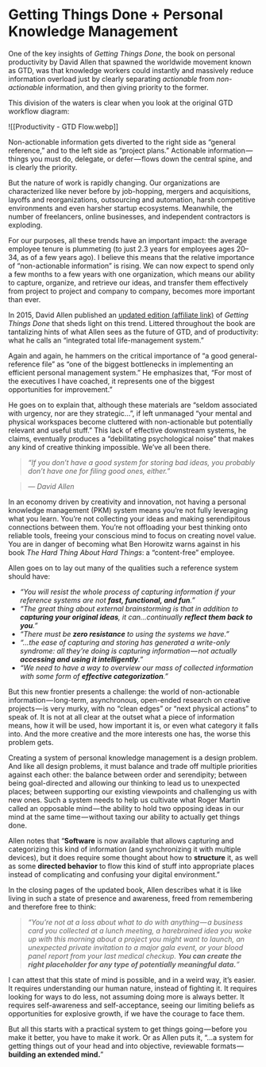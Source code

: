 
# **Getting Things Done + Personal Knowledge Management**

One of the key insights of _Getting Things Done_, the book on personal productivity by David Allen that spawned the worldwide movement known as GTD, was that knowledge workers could instantly and massively reduce information overload just by clearly separating _actionable_ from _non-actionable_ information, and then giving priority to the former.  

This division of the waters is clear when you look at the original GTD workflow diagram:

![[Productivity - GTD Flow.webp]]

Non-actionable information gets diverted to the right side as “general reference,” and to the left side as “project plans.” Actionable information — things you must do, delegate, or defer — flows down the central spine, and is clearly the priority.

But the nature of work is rapidly changing. Our organizations are characterized like never before by job-hopping, mergers and acquisitions, layoffs and reorganizations, outsourcing and automation, harsh competitive environments and even harsher startup ecosystems. Meanwhile, the number of freelancers, online businesses, and independent contractors is exploding.

For our purposes, all these trends have an important impact: the average employee tenure is plummeting (to just 2.3 years for employees ages 20–34, as of a few years ago). I believe this means that the relative importance of “non-actionable information” is rising. We can now expect to spend only a few months to a few years with one organization, which means our ability to capture, organize, and retrieve our ideas, and transfer them effectively from project to project and company to company, becomes more important than ever.

In 2015, David Allen published an [updated edition (affiliate link)](https://www.amazon.com/dp/B00KWG9M2E/ref=as_li_ss_tl?_encoding=UTF8&btkr=1&linkCode=ll1&tag=fortelabs07-20&linkId=0ed3b8962b0204141b76718a44889651&language=en_US) of _Getting Things Done_ that sheds light on this trend. Littered throughout the book are tantalizing hints of what Allen sees as the future of GTD, and of productivity: what he calls an “integrated total life-management system.”

Again and again, he hammers on the critical importance of “a good general-reference file” as “one of the biggest bottlenecks in implementing an efficient personal management system.” He emphasizes that, “For most of the executives I have coached, it represents one of the biggest opportunities for improvement.”

He goes on to explain that, although these materials are “seldom associated with urgency, nor are they strategic…”, if left unmanaged “your mental and physical workspaces become cluttered with non-actionable but potentially relevant and useful stuff.” This lack of effective downstream systems, he claims, eventually produces a “debilitating psychological noise” that makes any kind of creative thinking impossible. We’ve all been there.

> _“If you don’t have a good system for storing bad ideas, you probably don’t have one for filing good ones, either.”_

> _— David Allen_

In an economy driven by creativity and innovation, not having a personal knowledge management (PKM) system means you’re not fully leveraging what you learn. You’re not collecting your ideas and making serendipitous connections between them. You’re not offloading your best thinking onto reliable tools, freeing your conscious mind to focus on creating novel value. You are in danger of becoming what Ben Horowitz warns against in his book _The Hard Thing About Hard Things_: a “content-free” employee.

Allen goes on to lay out many of the qualities such a reference system should have:

-   _“You will resist the whole process of capturing information if your reference systems are not **fast, functional, and fun**.”_
-   _“The great thing about external brainstorming is that in addition to **capturing your original ideas**, it can…continually **reflect them back to you**.”_
-   _“There must be **zero resistance** to using the systems we have.”_
-   _“…the ease of capturing and storing has generated a write-only syndrome: all they’re doing is capturing information — not actually **accessing and using it intelligently**.”_
-   _“We need to have a way to overview our mass of collected information with some form of **effective categorization**.”_

But this new frontier presents a challenge: the world of non-actionable information — long-term, asynchronous, open-ended research on creative projects — is very murky, with no “clean edges” or “next physical actions” to speak of. It is not at all clear at the outset what a piece of information means, how it will be used, how important it is, or even what category it falls into. And the more creative and the more interests one has, the worse this problem gets.

Creating a system of personal knowledge management is a design problem. And like all design problems, it must balance and trade off multiple priorities against each other: the balance between order and serendipity; between being goal-directed and allowing our thinking to lead us to unexpected places; between supporting our existing viewpoints and challenging us with new ones. Such a system needs to help us cultivate what Roger Martin called an opposable mind — the ability to hold two opposing ideas in our mind at the same time — without taxing our ability to actually get things done.

Allen notes that “**Software** is now available that allows capturing and categorizing this kind of information (and synchronizing it with multiple devices), but it does require some thought about how to **structure** it, as well as some **directed behavior** to flow this kind of stuff into appropriate places instead of complicating and confusing your digital environment.”

In the closing pages of the updated book, Allen describes what it is like living in such a state of presence and awareness, freed from remembering and therefore free to think:

> _“You’re not at a loss about what to do with anything — a business card you collected at a lunch meeting, a harebrained idea you woke up with this morning about a project you might want to launch, an unexpected private invitation to a major gala event, or your blood panel report from your last medical checkup. **You can create the right placeholder for any type of potentially meaningful data.**”_

I can attest that this state of mind is possible, and in a weird way, it’s easier. It requires understanding our human nature, instead of fighting it. It requires looking for ways to do less, not assuming doing more is always better. It requires self-awareness and self-acceptance, seeing our limiting beliefs as opportunities for explosive growth, if we have the courage to face them.

But all this starts with a practical system to get things going — before you make it better, you have to make it work. Or as Allen puts it, “…a system for getting things out of your head and into objective, reviewable formats — **building an extended mind.**”